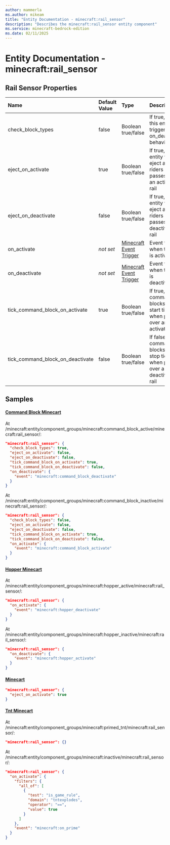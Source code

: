 ```yaml
---
author: mammerla
ms.author: mikeam
title: "Entity Documentation - minecraft:rail_sensor"
description: "Describes the minecraft:rail_sensor entity component"
ms.service: minecraft-bedrock-edition
ms.date: 02/11/2025 
---
```


# Entity Documentation - minecraft:rail_sensor


## Rail Sensor Properties

|Name       |Default Value |Type |Description |Example Values |
|:----------|:-------------|:----|:-----------|:------------- |
| check_block_types | false | Boolean true/false | If true, on tick this entity will trigger its on_deactivate behavior | Command Block Minecart: `true` | 
| eject_on_activate | true | Boolean true/false | If true, this entity will eject all of its riders when it passes over an activated rail | Minecart: `true` | 
| eject_on_deactivate | false | Boolean true/false | If true, this entity will eject all of its riders when it passes over a deactivated rail |  | 
| on_activate | *not set* | [Minecraft Event Trigger](../Definitions/NestedTables/triggers.md) | Event to call when the rail is activated | Command Block Minecart: `{"event":"minecraft:command_block_activate"}`, Hopper Minecart: `{"event":"minecraft:hopper_deactivate"}`, Tnt Minecart: `{"filters":{"all_of":[{"test":"is_game_rule","domain":"tntexplodes","operator":"==","value":true}]},"event":"minecraft:on_prime"}` | 
| on_deactivate | *not set* | [Minecraft Event Trigger](../Definitions/NestedTables/triggers.md) | Event to call when the rail is deactivated | Command Block Minecart: `{"event":"minecraft:command_block_deactivate"}`, Hopper Minecart: `{"event":"minecraft:hopper_activate"}` | 
| tick_command_block_on_activate | true | Boolean true/false | If true, command blocks will start ticking when passing over an activated rail | Command Block Minecart: `true` | 
| tick_command_block_on_deactivate | false | Boolean true/false | If false, command blocks will stop ticking when passing over a deactivated rail |  | 

## Samples

#### [Command Block Minecart](https://github.com/Mojang/bedrock-samples/tree/preview/behavior_pack/entities/command_block_minecart.json)

At /minecraft:entity/component_groups/minecraft:command_block_active/minecraft:rail_sensor/: 

```json
"minecraft:rail_sensor": {
  "check_block_types": true,
  "eject_on_activate": false,
  "eject_on_deactivate": false,
  "tick_command_block_on_activate": true,
  "tick_command_block_on_deactivate": false,
  "on_deactivate": {
    "event": "minecraft:command_block_deactivate"
  }
}
```

At /minecraft:entity/component_groups/minecraft:command_block_inactive/minecraft:rail_sensor/: 

```json
"minecraft:rail_sensor": {
  "check_block_types": false,
  "eject_on_activate": false,
  "eject_on_deactivate": false,
  "tick_command_block_on_activate": true,
  "tick_command_block_on_deactivate": false,
  "on_activate": {
    "event": "minecraft:command_block_activate"
  }
}
```

#### [Hopper Minecart](https://github.com/Mojang/bedrock-samples/tree/preview/behavior_pack/entities/hopper_minecart.json)

At /minecraft:entity/component_groups/minecraft:hopper_active/minecraft:rail_sensor/: 

```json
"minecraft:rail_sensor": {
  "on_activate": {
    "event": "minecraft:hopper_deactivate"
  }
}
```

At /minecraft:entity/component_groups/minecraft:hopper_inactive/minecraft:rail_sensor/: 

```json
"minecraft:rail_sensor": {
  "on_deactivate": {
    "event": "minecraft:hopper_activate"
  }
}
```

#### [Minecart](https://github.com/Mojang/bedrock-samples/tree/preview/behavior_pack/entities/minecart.json)


```json
"minecraft:rail_sensor": {
  "eject_on_activate": true
}
```

#### [Tnt Minecart](https://github.com/Mojang/bedrock-samples/tree/preview/behavior_pack/entities/tnt_minecart.json)

At /minecraft:entity/component_groups/minecraft:primed_tnt/minecraft:rail_sensor/: 

```json
"minecraft:rail_sensor": {}
```

At /minecraft:entity/component_groups/minecraft:inactive/minecraft:rail_sensor/: 

```json
"minecraft:rail_sensor": {
  "on_activate": {
    "filters": {
      "all_of": [
        {
          "test": "is_game_rule",
          "domain": "tntexplodes",
          "operator": "==",
          "value": true
        }
      ]
    },
    "event": "minecraft:on_prime"
  }
}
```

